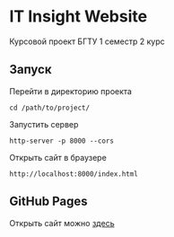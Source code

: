 # IT Insight Website
Курсовой проект БГТУ 1 семестр 2 курс
## Запуск
Перейти в директорию проекта

    cd /path/to/project/

Запустить сервер

    http-server -p 8000 --cors
Открыть сайт в браузере

    http://localhost:8000/index.html
## GitHub Pages
Открыть сайт можно [здесь](https://github.com/fy5tew)